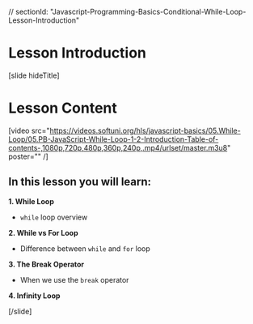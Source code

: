 // sectionId: "Javascript-Programming-Basics-Conditional-While-Loop-Lesson-Introduction"
# Lesson Introduction

[slide hideTitle]

# Lesson Content

[video src="https://videos.softuni.org/hls/javascript-basics/05.While-Loop/05.PB-JavaScript-While-Loop-1-2-Introduction-Table-of-contents-,1080p,720p,480p,360p,240p,.mp4/urlset/master.m3u8" poster="" /]

## In this lesson you will learn:

**1. While Loop**
- `while` loop overview

**2. While vs For Loop**
- Difference between `while` and `for` loop

**3. The Break Operator**
- When we use the `break` operator

**4. Infinity Loop**


[/slide]
